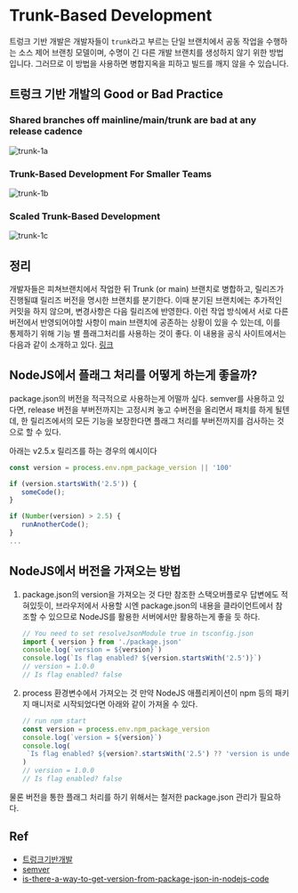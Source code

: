 # Trunk-Based Development

트렁크 기반 개발은 개발자들이 `trunk`라고 부르는 단일 브랜치에서 공동 작업을 수행하는 소스 제어 브랜칭 모델이며, 수명이 긴 다른 개발 브랜치를 생성하지 않기 위한 방법입니다. 그러므로 이 방법을 사용하면 병합지옥을 피하고 빌드를 깨지 않을 수 있습니다.

## 트렁크 기반 개발의 Good or Bad Practice

### Shared branches off mainline/main/trunk are bad at any release cadence

![trunk-1a](https://trunkbaseddevelopment.com/trunk1a.png)

### Trunk-Based Development For Smaller Teams

![trunk-1b](https://trunkbaseddevelopment.com/trunk1b.png)

### Scaled Trunk-Based Development

![trunk-1c](https://trunkbaseddevelopment.com/trunk1c.png)

## 정리

개발자들은 피쳐브랜치에서 작업한 뒤 Trunk (or main) 브랜치로 병합하고, 릴리즈가 진행될떄 릴리즈 버전을 명시한 브랜치를 분기한다. 이때 분기된 브랜치에는 추가적인 커밋을 하지 않으며, 변경사항은 다음 릴리즈에 반영한다. 이런 작업 방식에서 서로 다른 버전에서 반영되어야할 사항이 main 브랜치에 공존하는 상황이 있을 수 있는데, 이를 통제하기 위해 기능 별 플래그처리를 사용하는 것이 좋다. 이 내용을 공식 사이트에서는 다음과 같이 소개하고 있다. [링크](https://trunkbaseddevelopment.com/feature-flags/)

## NodeJS에서 플래그 처리를 어떻게 하는게 좋을까?

package.json의 버전을 적극적으로 사용하는게 어떨까 싶다. semver를 사용하고 있다면, release 버전을 부버전까지는 고정시켜 놓고 수버전을 올리면서 패치를 하게 될텐데, 한 릴리즈에서의 모든 기능을 보장한다면 플래그 처리를 부버전까지를 검사하는 것으로 할 수 있다.

아래는 v2.5.x 릴리즈를 하는 경우의 예시이다

```ts
const version = process.env.npm_package_version || '100'

if (version.startsWith('2.5')) {
   someCode();
}

if (Number(version) > 2.5) {
   runAnotherCode();
}
...

```

## NodeJS에서 버전을 가져오는 방법

1. package.json의 version을 가져오는 것
   다만 참조한 스택오버플로우 답변에도 적혀있듯이, 브라우저에서 사용할 시엔 package.json의 내용을 클라이언트에서 참조할 수 있으므로 NodeJS를 활용한 서버에서만 활용하는게 좋을 듯 하다.

   ```ts
   // You need to set resolveJsonModule true in tsconfig.json
   import { version } from './package.json'
   console.log(`version = ${version}`)
   console.log(`Is flag enabled? ${version.startsWith('2.5')}`)
   // version = 1.0.0
   // Is flag enabled? false
   ```

2. process 환경변수에서 가져오는 것
   만약 NodeJS 애플리케이션이 npm 등의 패키지 매니저로 시작되었다면 아래와 같이 가져올 수 있다.

   ```ts
   // run npm start
   const version = process.env.npm_package_version
   console.log(`version = ${version}`)
   console.log(
   	`Is flag enabled? ${version?.startsWith('2.5') ?? 'version is undefined'}`,
   )
   // version = 1.0.0
   // Is flag enabled? false
   ```

물론 버전을 통한 플래그 처리를 하기 위해서는 철저한 package.json 관리가 필요하다.

## Ref

- [트렁크기반개발](https://trunkbaseddevelopment.com/)
- [semver](https://semver.org/lang/ko/)
- [is-there-a-way-to-get-version-from-package-json-in-nodejs-code](https://stackoverflow.com/questions/9153571/is-there-a-way-to-get-version-from-package-json-in-nodejs-code)
